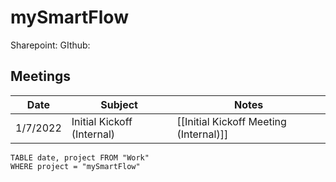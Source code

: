 # mySmartFlow

Sharepoint: 
GIthub:

## Meetings
| Date     | Subject                    | Notes         |
| -------- | -------------------------- | ------------- |
| 1/7/2022 | Initial Kickoff (Internal) | [[Initial Kickoff Meeting (Internal)]] |



```dataview
TABLE date, project FROM "Work"
WHERE project = "mySmartFlow" 

```

